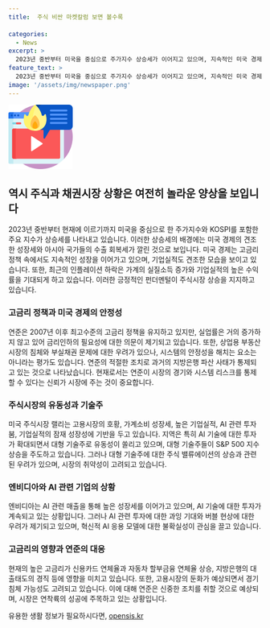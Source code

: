 ```yaml
---
title:  주식 비싼 마켓칼럼 보면 볼수록

categories:
  - News
excerpt: >
  2023년 중반부터 미국을 중심으로 주가지수 상승세가 이어지고 있으며, 지속적인 미국 경제 성장과 아시아 국가들의 수출 회복으로 주식과 채권시장이 상승세를 보이고 있다. 연준의 고금리 정책 속에서도 미국 경제는 견조한 성장세를 이어가고 있으며, 가계의 실질소득은 증가하고 기업실적도 뛰어나다. AI 기업의 성장에 따른 주가 상승세와 시장의 긍정적 펀더멘턀은 유동성을 축소시키고 있다. 연준의 양적긴축으로 시장 유동성이 축소되고 대형 기술주의 주가가 상승한 것과 대조적으로 소형주는 반등하는 상황.인플레이션 지표의 하락으로 연준의 금리인하 기대감이 높아지고 있으며, AI 기업에 대한 투자는 계속되고 있다.
feature_text: >
  2023년 중반부터 미국을 중심으로 주가지수 상승세가 이어지고 있으며, 지속적인 미국 경제 성장과 아시아 국가들의 수출 회복으로 주식과 채권시장이 상승세를 보이고 있다. 연준의 고금리 정책 속에서도 미국 경제는 견조한 성장세를 이어가고 있으며, 가계의 실질소득은 증가하고 기업실적도 뛰어나다. AI 기업의 성장에 따른 주가 상승세와 시장의 긍정적 펀더멘턀은 유동성을 축소시키고 있다. 연준의 양적긴축으로 시장 유동성이 축소되고 대형 기술주의 주가가 상승한 것과 대조적으로 소형주는 반등하는 상황.인플레이션 지표의 하락으로 연준의 금리인하 기대감이 높아지고 있으며, AI 기업에 대한 투자는 계속되고 있다.
image: '/assets/img/newspaper.png'
---
```


<p><img src="/assets/img/news.png" alt="rentncar 속보" /></p>

<h2 data-ke-size="size26">역시 주식과 채권시장 상황은 여전히 놀라운 양상을 보입니다</h2>

<p data-ke-size="size16">2023년 중반부터 현재에 이르기까지 미국을 중심으로 한 주가지수와 KOSPI를 포함한 주요 지수가 상승세를 나타내고 있습니다. 이러한 상승세의 배경에는 미국 경제의 견조한 성장세와 아시아 국가들의 수출 회복세가 깔린 것으로 보입니다. 미국 경제는 고금리 정책 속에서도 지속적인 성장을 이어가고 있으며, 기업실적도 견조한 모습을 보이고 있습니다. 또한, 최근의 인플레이션 하락은 가계의 실질소득 증가와 기업실적의 높은 수익률을 기대되게 하고 있습니다. 이러한 긍정적인 펀더멘털이 주식시장 상승을 지지하고 있습니다.</p>

<h3>고금리 정책과 미국 경제의 안정성</h3>

<p data-ke-size="size16">연준은 2007년 이후 최고수준의 고금리 정책을 유지하고 있지만, 실업률은 거의 증가하지 않고 있어 금리인하의 필요성에 대한 의문이 제기되고 있습니다. 또한, 상업용 부동산 시장의 침체와 부실채권 문제에 대한 우려가 있으나, 시스템의 안정성을 해치는 요소는 아니라는 평가도 있습니다. 연준의 적절한 조치로 과거의 지방은행 파산 사태가 통제되고 있는 것으로 나타났습니다. 현재로서는 연준이 시장의 경기와 시스템 리스크를 통제할 수 있다는 신뢰가 시장에 주는 것이 중요합니다.</p>

<h3>주식시장의 유동성과 기술주</h3>

<p data-ke-size="size16">미국 주식시장 랠리는 고용시장의 호황, 가계소비 성장세, 높은 기업실적, AI 관련 투자 붐, 기업실적의 잠재 성장성에 기반을 두고 있습니다. 지역은 특히 AI 기술에 대한 투자가 확대되면서 대형 기술주로 유동성이 쏠리고 있으며, 대형 기술주들이 S&P 500 지수 상승을 주도하고 있습니다. 그러나 대형 기술주에 대한 주식 밸류에이션의 상승과 관련된 우려가 있으며, 시장의 취약성이 고려되고 있습니다.</p>

<h3>엔비디아와 AI 관련 기업의 상황</h3>

<p data-ke-size="size16">엔비디아는 AI 관련 매출을 통해 높은 성장세를 이어가고 있으며, AI 기술에 대한 투자가 계속되고 있는 상황입니다. 그러나 AI 관련 투자에 대한 과잉 기대와 버블 현상에 대한 우려가 제기되고 있으며, 혁신적 AI 응용 모델에 대한 불확실성이 관심을 끌고 있습니다.</p>

<h3>고금리의 영향과 연준의 대응</h3>

<p data-ke-size="size16">현재의 높은 고금리가 신용카드 연체율과 자동차 할부금융 연체율 상승, 지방은행의 대출태도의 경직 등에 영향을 미치고 있습니다. 또한, 고용시장의 둔화가 예상되면서 경기침체 가능성도 고려되고 있습니다. 이에 대해 연준은 신중한 조치를 취할 것으로 예상되며, 시장은 연착륙의 성공에 주목하고 있는 상황입니다.</p>
유용한 생활 정보가 필요하시다면, <a href="https://opensis.kr" rel="dofollow">opensis.kr</a>


